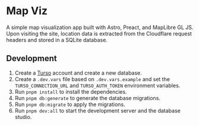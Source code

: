 # Map Viz

A simple map visualization app built with Astro, Preact, and MapLibre GL JS. Upon visiting the site, location data is extracted from the Cloudflare request headers and stored in a SQLite database.

## Development

1. Create a [Turso](https://turso.tech/) account and create a new database.
2. Create a `.dev.vars` file based on `.dev.vars.example` and set the `TURSO_CONNECTION_URL` and `TURSO_AUTH_TOKEN` environment variables.
3. Run `pnpm install` to install the dependencies.
4. Run `pnpm db:generate` to generate the database migrations.
5. Run `pnpm db:migrate` to apply the migrations.
6. Run `pnpm dev:all` to start the development server and the database studio.
